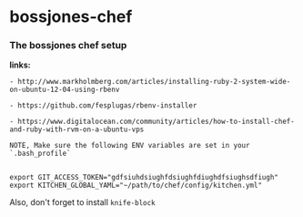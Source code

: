 bossjones-chef
=========

### The bossjones chef setup

**links:**

```
- http://www.markholmberg.com/articles/installing-ruby-2-system-wide-on-ubuntu-12-04-using-rbenv

- https://github.com/fesplugas/rbenv-installer

- https://www.digitalocean.com/community/articles/how-to-install-chef-and-ruby-with-rvm-on-a-ubuntu-vps

NOTE, Make sure the following ENV variables are set in your `.bash_profile`

```

```

export GIT_ACCESS_TOKEN="gdfsiuhdsiughfdsiughfdiughdfsiughsdfiugh"
export KITCHEN_GLOBAL_YAML="~/path/to/chef/config/kitchen.yml"

```

Also, don't forget to install `knife-block`

